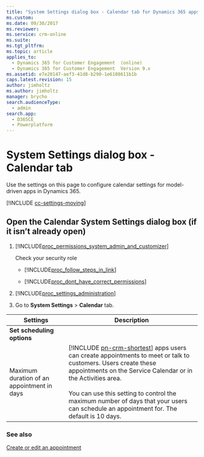 ```yaml
---
title: "System Settings dialog box - Calendar tab for Dynamics 365 apps | MicrosoftDocs"
ms.custom: 
ms.date: 09/30/2017
ms.reviewer: 
ms.service: crm-online
ms.suite: 
ms.tgt_pltfrm: 
ms.topic: article
applies_to: 
  - Dynamics 365 for Customer Engagement  (online)
  - Dynamics 365 for Customer Engagement  Version 9.x
ms.assetid: e7e20147-aef3-41d8-b290-1e6108611b1b
caps.latest.revision: 15
author: jimholtz
ms.author: jimholtz
manager: brycho
search.audienceType: 
  - admin
search.app: 
  - D365CE
  - Powerplatform
---
```

# System Settings dialog box - Calendar tab

Use the settings on this page to configure calendar settings for model-driven apps in Dynamics 365.  

[!INCLUDE [cc-settings-moving](../includes/cc-settings-moving.md)] 
  
## Open the Calendar System Settings dialog box (if it isn’t already open)  
  
1. [!INCLUDE[proc_permissions_system_admin_and_customizer](../includes/proc-permissions-system-admin-and-customizer.md)]  
  
    Check your security role  
  
   - [!INCLUDE[proc_follow_steps_in_link](../includes/proc-follow-steps-in-link.md)]  
  
   - [!INCLUDE[proc_dont_have_correct_permissions](../includes/proc-dont-have-correct-permissions.md)]  
  
2. [!INCLUDE[proc_settings_administration](../includes/proc-settings-administration.md)]  
  
3. Go to **System Settings** > **Calendar** tab.  
  
|                  Settings                  |                                                                                                                                                                          Description                                                                                                                                                                           |
|--------------------------------------------|----------------------------------------------------------------------------------------------------------------------------------------------------------------------------------------------------------------------------------------------------------------------------------------------------------------------------------------------------------------|
|         **Set scheduling options**         |                                                                                                                                                                                                                                                                                                                                                                |
| Maximum duration of an appointment in days | [!INCLUDE [pn-crm-shortest](../includes/pn-crm-shortest.md)] apps users can create appointments to meet or talk to customers. Users create these appointments on the Service Calendar or in the Activities area.<br /><br /> You can use this setting to control the maximum number of days that your users can schedule an appointment for. The default is 10 days. |
  
### See also  
 [Create or edit an appointment](../basics/create-edit-appointment.md)
